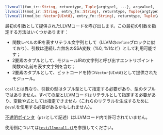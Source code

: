 ```julia
llvmcall(fun_ir::String, returntype, Tuple{argtype1, ...}, argvalue1, ...)
llvmcall((mod_ir::String, entry_fn::String), returntype, Tuple{argtype1, ...}, argvalue1, ...)
llvmcall((mod_bc::Vector{UInt8}, entry_fn::String), returntype, Tuple{argtype1, ...}, argvalue1, ...)
```

最初の引数として提供されたLLVMコードを呼び出します。この最初の引数を指定する方法はいくつかあります：

  * 関数レベルのIRを表すリテラル文字列として（LLVMの`define`ブロックに似ており）、引数は連続した無名のSSA変数（%0, %1など）として利用可能です；
  * 2要素のタプルとして、モジュールIRの文字列と呼び出すエントリポイント関数の名前を表す文字列を含む；
  * 2要素のタプルとして、ビットコードを持つ`Vector{UInt8}`として提供されたモジュール。

`ccall`とは異なり、引数の型はタプル型として指定する必要があり、型のタプルではありません。すべての型とLLVMコードはリテラルとして指定する必要があり、変数や式としては指定できません（これらのリテラルを生成するために`@eval`を使用する必要があるかもしれません）。

[不透明ポインタ](https://llvm.org/docs/OpaquePointers.html)（`ptr`として記述）はLLVMコード内で許可されていません。

使用例については[`test/llvmcall.jl`](https://github.com/JuliaLang/julia/blob/v1.12.1/test/llvmcall.jl)を参照してください。

